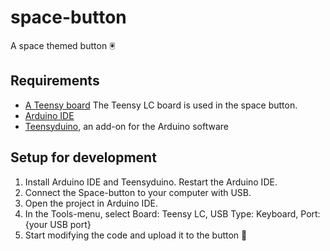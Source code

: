 # space-button
A space themed button 🖲

## Requirements
* [A Teensy board](https://www.pjrc.com/) The Teensy LC board is used in the space button.
* [Arduino IDE](https://www.arduino.cc/en/Main/Software)
* [Teensyduino](https://www.pjrc.com/teensy/td_download.html), an add-on for the Arduino software

## Setup for development
1. Install Arduino IDE and Teensyduino. Restart the Arduino IDE.
2. Connect the Space-button to your computer with USB. 
3. Open the project in Arduino IDE.
4. In the Tools-menu, select Board: Teensy LC, USB Type: Keyboard, Port: {your USB port}
5. Start modifying the code and upload it to the button 🚀
